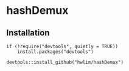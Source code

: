 # hashDemux


## Installation
```
if (!require("devtools", quietly = TRUE))
    install.packages("devtools")
    
devtools::install_github("hwlim/hashDemux")
```
